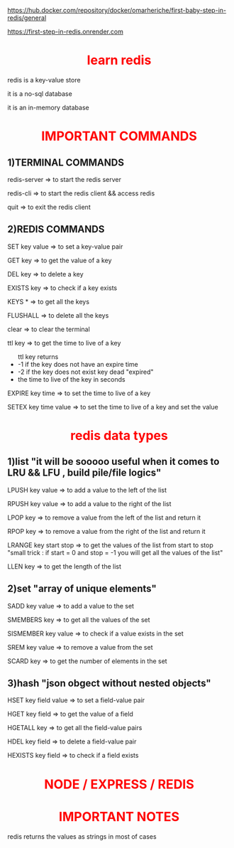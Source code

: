 <!-- add the links -->
<!-- docker repo link -->

https://hub.docker.com/repository/docker/omarheriche/first-baby-step-in-redis/general
<!-- api link -->
https://first-step-in-redis.onrender.com

<h1 style="color: red; text-align: center;">learn redis</h1>
<p>redis is a key-value store</p>
<p>it is a no-sql database</p>
<p>it is an in-memory database</p>
<h1 style="color: red; text-align: center;">IMPORTANT COMMANDS</h1>
<h2>1)TERMINAL COMMANDS</h2>
<p>redis-server => to start the redis server</p>
<p>redis-cli => to start the redis client && access redis</p>
<p>quit => to exit the redis client</p>
<h2>2)REDIS COMMANDS</h2>
<p>SET key value => to set a key-value pair</p>
<p>GET key => to get the value of a key</p>
<p>DEL key => to delete a key</p>
<p>EXISTS key => to check if a key exists</p>
<p>KEYS * => to get all the keys</p>
<p>FLUSHALL => to delete all the keys</p>
<p>clear => to clear the terminal</p>
<p>ttl key => to get the time to live of a key</p>
<ul>ttl key returns
<li>-1 if the key does not have an expire time</li>
<li>-2 if the key does not exist key dead "expired"</li>
<li>the time to live of the key in seconds</li>
</ul>
<p>EXPIRE key time => to set the time to live of a key</p>
<p>SETEX key time value => to set the time to live of a key and set the value</p>
<h1 style="color: red; text-align: center;">redis data types</h1>
<h2>1)list "it will be sooooo useful when it comes to LRU && LFU , build pile/file logics"</h2>
<p>LPUSH key value => to add a value to the left of the list</p>
<p>RPUSH key value => to add a value to the right of the list</p>
<p>LPOP key => to remove a value from the left of the list and return it</p>
<p>RPOP key => to remove a value from the right of the list and return it</p>
<p>LRANGE key start stop => to get the values of the list from start to stop "small trick : if start = 0 and stop = -1 you will get all the values of the list"</p>
<p>LLEN key => to get the length of the list</p>
<h2>2)set "array of unique elements"</h2>
<p>SADD key value => to add a value to the set</p>
<p>SMEMBERS key => to get all the values of the set</p>
<p>SISMEMBER key value => to check if a value exists in the set</p>
<p>SREM key value => to remove a value from the set</p>
<p>SCARD key => to get the number of elements in the set</p>
<h2>3)hash "json obgect without nested objects"</h2>
<p>HSET key field value => to set a field-value pair</p>
<p>HGET key field => to get the value of a field</p>
<p>HGETALL key => to get all the field-value pairs</p>
<p>HDEL key field => to delete a field-value pair</p>
<p>HEXISTS key field => to check if a field exists</p>
<h1 style="color: red; text-align: center;">NODE / EXPRESS / REDIS</h1>





<h1 style="color: red; text-align: center;">IMPORTANT NOTES</h1>
<p>redis returns the values as strings in most of cases</p>
